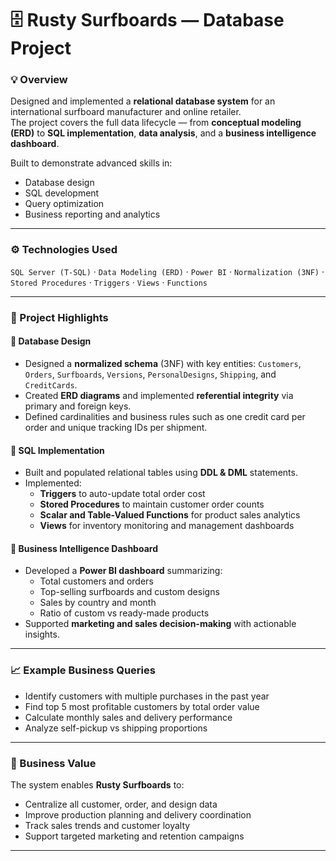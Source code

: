 # 🗄️ Rusty Surfboards — Database Project  

### 💡 Overview  
Designed and implemented a **relational database system** for an international surfboard manufacturer and online retailer.  
The project covers the full data lifecycle — from **conceptual modeling (ERD)** to **SQL implementation**, **data analysis**, and a **business intelligence dashboard**.  

Built to demonstrate advanced skills in:
- Database design  
- SQL development  
- Query optimization  
- Business reporting and analytics  

---

### ⚙️ Technologies Used  
`SQL Server (T-SQL)` · `Data Modeling (ERD)` · `Power BI` · `Normalization (3NF)` · `Stored Procedures` · `Triggers` · `Views` · `Functions` 

---

### 🧱 Project Highlights  
#### 🔹 Database Design  
- Designed a **normalized schema** (3NF) with key entities: `Customers`, `Orders`, `Surfboards`, `Versions`, `PersonalDesigns`, `Shipping`, and `CreditCards`.  
- Created **ERD diagrams** and implemented **referential integrity** via primary and foreign keys.  
- Defined cardinalities and business rules such as one credit card per order and unique tracking IDs per shipment.

#### 🔹 SQL Implementation  
- Built and populated relational tables using **DDL & DML** statements.  
- Implemented:
  - **Triggers** to auto-update total order cost  
  - **Stored Procedures** to maintain customer order counts  
  - **Scalar and Table-Valued Functions** for product sales analytics  
  - **Views** for inventory monitoring and management dashboards  

#### 🔹 Business Intelligence Dashboard  
- Developed a **Power BI dashboard** summarizing:
  - Total customers and orders  
  - Top-selling surfboards and custom designs  
  - Sales by country and month  
  - Ratio of custom vs ready-made products  
- Supported **marketing and sales decision-making** with actionable insights.

---

### 📈 Example Business Queries  
- Identify customers with multiple purchases in the past year  
- Find top 5 most profitable customers by total order value  
- Calculate monthly sales and delivery performance  
- Analyze self-pickup vs shipping proportions  

---

### 💼 Business Value  
The system enables **Rusty Surfboards** to:
- Centralize all customer, order, and design data  
- Improve production planning and delivery coordination  
- Track sales trends and customer loyalty  
- Support targeted marketing and retention campaigns  

---

